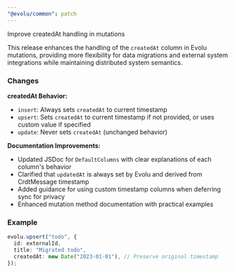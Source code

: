```yaml
---
"@evolu/common": patch
---
```


Improve createdAt handling in mutations

This release enhances the handling of the `createdAt` column in Evolu mutations, providing more flexibility for data migrations and external system integrations while maintaining distributed system semantics.

### Changes

**createdAt Behavior:**

- `insert`: Always sets `createdAt` to current timestamp
- `upsert`: Sets `createdAt` to current timestamp if not provided, or uses custom value if specified
- `update`: Never sets `createdAt` (unchanged behavior)

**Documentation Improvements:**

- Updated JSDoc for `DefaultColumns` with clear explanations of each column's behavior
- Clarified that `updatedAt` is always set by Evolu and derived from CrdtMessage timestamp
- Added guidance for using custom timestamp columns when deferring sync for privacy
- Enhanced mutation method documentation with practical examples

### Example

```ts
evolu.upsert("todo", {
  id: externalId,
  title: "Migrated todo",
  createdAt: new Date("2023-01-01"), // Preserve original timestamp
});
```
